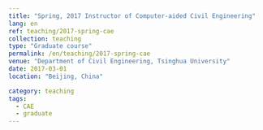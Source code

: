 ```yaml
---
title: "Spring, 2017 Instructor of Computer-aided Civil Engineering"
lang: en
ref: teaching/2017-spring-cae
collection: teaching
type: "Graduate course"
permalink: /en/teaching/2017-spring-cae
venue: "Department of Civil Engineering, Tsinghua University"
date: 2017-03-01
location: "Beijing, China"

category: teaching
tags: 
  - CAE
  - graduate
---
```


